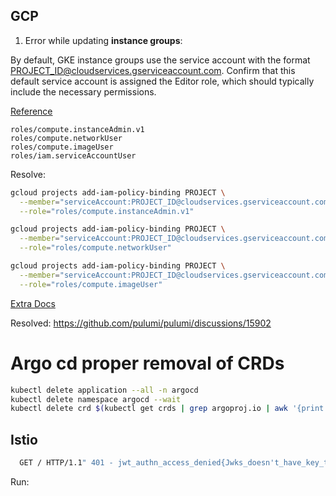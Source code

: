 ## GCP 

1. Error while updating **instance groups**:

By default, GKE instance groups use the service account with the format PROJECT_ID@cloudservices.gserviceaccount.com. Confirm that this default service account is assigned the Editor role, which should typically include the necessary permissions.

[Reference](https://cloud.google.com/knowledge/kb/permission-error-when-making-changes-to-instance-groups-000004593)

```
roles/compute.instanceAdmin.v1
roles/compute.networkUser
roles/compute.imageUser
roles/iam.serviceAccountUser
```

Resolve:
```bash
gcloud projects add-iam-policy-binding PROJECT \
  --member="serviceAccount:PROJECT_ID@cloudservices.gserviceaccount.com" \
  --role="roles/compute.instanceAdmin.v1"

gcloud projects add-iam-policy-binding PROJECT \
  --member="serviceAccount:PROJECT_ID@cloudservices.gserviceaccount.com" \
  --role="roles/compute.networkUser"

gcloud projects add-iam-policy-binding PROJECT \
  --member="serviceAccount:PROJECT_ID@cloudservices.gserviceaccount.com" \
  --role="roles/compute.imageUser"
```

[Extra Docs](https://mouliveera.medium.com/permissions-error-required-compute-instancegroups-update-permission-for-project-8a7f759c30c2)

Resolved: https://github.com/pulumi/pulumi/discussions/15902

# Argo cd proper removal of CRDs
```sh
kubectl delete application --all -n argocd 
kubectl delete namespace argocd --wait
kubectl delete crd $(kubectl get crds | grep argoproj.io | awk '{print $1}')
```

## Istio

```sh
  GET / HTTP/1.1" 401 - jwt_authn_access_denied{Jwks_doesn't_have_key_to_match_kid_or_alg_from_Jwt}
```

Run: 
